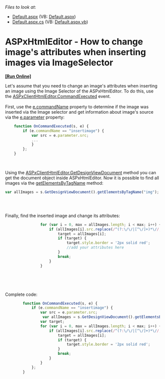<!-- default file list -->
*Files to look at*:

* [Default.aspx](./CS/Default.aspx) (VB: [Default.aspx](./VB/Default.aspx))
* [Default.aspx.cs](./CS/Default.aspx.cs) (VB: [Default.aspx.vb](./VB/Default.aspx.vb))
<!-- default file list end -->
# ASPxHtmlEditor - How to change image's attributes when inserting images via ImageSelector
<!-- run online -->
**[[Run Online]](https://codecentral.devexpress.com/t109859/)**
<!-- run online end -->


<p>Let's assume that you need to change an image's attributes when inserting an image using the Image Selector of the ASPxHtmlEditor. To do this, use the <a href="https://documentation.devexpress.com/#AspNet/DevExpressWebASPxHtmlEditorScriptsASPxClientHtmlEditor_CommandExecutedtopic">ASPxClientHtmlEditor.CommandExecuted</a> event.<br /><br />First, use the <a href="https://documentation.devexpress.com/#AspNet/DevExpressWebASPxHtmlEditorScriptsASPxClientHtmlEditorCommandEventArgs_commandNametopic">e.commandName</a> property to determine if the image was inserted via the Image selector and get information about image's source via the <a href="https://documentation.devexpress.com/#AspNet/DevExpressWebASPxHtmlEditorScriptsASPxClientHtmlEditorCommandEventArgs_parametertopic">e.parameter</a> property: </p>


```js
	function OnCommandExecuted(s, e) {
		if (e.commandName == "insertimage") {
			var src = e.parameter.src;
 			...
			}
		};
	}

```


<p> </p>
<p>Using the <a href="https://documentation.devexpress.com/#AspNet/DevExpressWebASPxHtmlEditorScriptsASPxClientHtmlEditor_GetDesignViewDocumenttopic">ASPxClientHtmlEditor.GetDesignViewDocument</a> method you can get the document object inside ASPxHtmlEditor. Now it is possible to find all images via the <a href="http://www.w3schools.com/jsref/met_doc_getelementsbytagname.asp">getElementsByTagName</a> method:</p>


```js
var allImages = s.GetDesignViewDocument().getElementsByTagName("img");
 

```


<p> </p>
<p>Finally, find the inserted image and change its attributes:</p>


```js
                for (var i = 0, max = allImages.length; i < max; i++) {
                    if (allImages[i].src.replace(/^(?:\/\/|[^\/]+)*\//, "/") == src.replace(/^(?:\/\/|[^\/]+)*\//, "/")) {
                        target = allImages[i];
                        if (target) {
                            target.style.border = '2px solid red';
                            //add your attributes here
                        }
                        break;
                    }
                }

```


<p> </p>
<p> </p>
<p>Complete code:</p>


```js
        function OnCommandExecuted(s, e) {
            if (e.commandName == "insertimage") {
                var src = e.parameter.src;
                 var allImages = s.GetDesignViewDocument().getElementsByTagName("img");
                var target;
                for (var i = 0, max = allImages.length; i < max; i++) {
                    if (allImages[i].src.replace(/^(?:\/\/|[^\/]+)*\//, "/") == src.replace(/^(?:\/\/|[^\/]+)*\//, "/")) {
                        target = allImages[i];
                        if (target) {
                            target.style.border = '2px solid red';                          
                        }
                        break;
                    }
                }
            };
        }

```


<p> </p>
<p> </p>

<br/>


